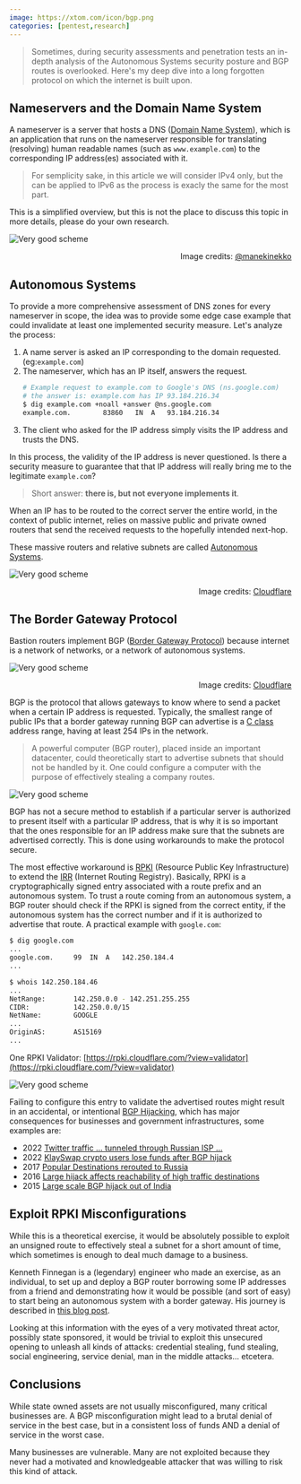 ```yaml
---
image: https://xtom.com/icon/bgp.png
categories: [pentest,research]
---
```


> Sometimes, during security assessments and penetration tests an in-depth 
> analysis of the Autonomous Systems security posture and BGP routes is 
> overlooked. Here's my deep dive into a long forgotten protocol on which
> the internet is built upon.

## Nameservers and the Domain Name System

A nameserver is a server that hosts a DNS ([Domain Name System](https://www.cloudflare.com/learning/dns/what-is-dns/)), 
which is an application that runs on the nameserver responsible for translating
(resolving) human readable names (such as `www.example.com`) to the 
corresponding IP address(es) associated with it.

> For semplicity sake, in this article we will consider IPv4 only, but the can
> be applied to IPv6 as the process is exacly the same for the most part.

This is a simplified overview, but this is not the place to discuss this 
topic in more details, please do your own research.

![Very good scheme](/assets/img/bgp-subnet-takeover-schema-internet.png)

<p align="right">Image credits: <a href="https://twitter.com/manekinekko">@manekinekko</a></p>

## Autonomous Systems

To provide a more comprehensive assessment of DNS zones for every nameserver in
scope, the idea was to provide some edge case example that could invalidate at 
least one implemented security measure. Let's analyze the process:

1. A name server is asked an IP corresponding to the domain requested. (eg:`example.com`)
2. The nameserver, which has an IP itself, answers the request.
    ```bash
    # Example request to example.com to Google's DNS (ns.google.com)
    # the answer is: example.com has IP 93.184.216.34
    $ dig example.com +noall +answer @ns.google.com
    example.com.		83860	IN	A	93.184.216.34
    ```
3. The client who asked for the IP address simply visits the IP address and trusts the DNS.

In this process, the validity of the IP address is never questioned. Is there a
security measure to guarantee that that IP address will really bring me to the
legitimate `example.com`? 

> Short answer: **there is, but not everyone implements it**.

When an IP has to be routed to the correct server the entire world, in the
context of public internet, relies on massive public and private owned routers
that send the received requests to the hopefully intended next-hop. 

These massive routers and relative subnets are called 
[Autonomous Systems](https://www.cloudflare.com/learning/network-layer/what-is-an-autonomous-system/).

![Very good scheme](/assets/img/bgp-subnet-takeover-asn.png)

<p align="right">Image credits: <a href="https://www.cloudflare.com/learning/network-layer/what-is-an-autonomous-system/">Cloudflare</a></p>

## The Border Gateway Protocol

Bastion routers implement BGP ([Border Gateway Protocol](https://www.cloudflare.com/learning/security/glossary/what-is-bgp/))
because internet is a network of networks, or a network of autonomous systems.

![Very good scheme](/assets/img/bgp-subnet-takeover-net-of-nets.png)

<p align="right">Image credits: <a href="https://www.cloudflare.com/learning/security/glossary/what-is-bgp/">Cloudflare</a></p>

BGP is the protocol that allows gateways to know where to send a packet when
a certain IP address is requested. Typically, the smallest range of public IPs
that a border gateway running BGP can advertise is a 
[C class](https://www.meridianoutpost.com/resources/articles/IP-classes.php)
address range, having at least 254 IPs in the network.

> A powerful computer (BGP router), placed inside an important datacenter,
> could theoretically start to advertise subnets that should not be handled by
> it. One could configure a computer with the purpose of effectively stealing
> a company routes.

![Very good scheme](/assets/img/bgp-subnet-takeover-hijacking.png)

BGP has not a secure method to establish if a particular server is authorized
to present itself with a particular IP address, that is why it is so important
that the ones responsible for an IP address make sure that the subnets are
advertised correctly. This is done using workarounds to make the protocol secure.

The most effective workaround is [RPKI](https://en.wikipedia.org/wiki/Resource_Public_Key_Infrastructure)
(Resource Public Key Infrastructure) to extend the [IRR](https://www.irr.net/)
(Internet Routing Registry). Basically, RPKI is a cryptographically signed
entry associated with a route prefix and an autonomous system. To trust a route
coming from an autonomous system, a BGP router should check if the RPKI is
signed from the correct entity, if the autonomous system has the correct
number and if it is authorized to advertise that route. A practical example
with `google.com`:

```bash
$ dig google.com              
...
google.com.		99	IN	A	142.250.184.4
...

$ whois 142.250.184.46                                                                                               
...
NetRange:       142.250.0.0 - 142.251.255.255
CIDR:           142.250.0.0/15
NetName:        GOOGLE
...
OriginAS:       AS15169
...
```

One RPKI Validator: [https://rpki.cloudflare.com/?view=validator](https://rpki.cloudflare.com/?view=validator)

![Very good scheme](/assets/img/bgp-subnet-takeover-rpki.png)

Failing to configure this entry to validate the advertised routes might result
in an accidental, or intentional 
[BGP Hijacking](https://www.cloudflare.com/learning/security/glossary/bgp-hijacking/),
which has major consequences for businesses and government infrastructures,
some examples are:

* 2022 [Twitter traffic ... tunneled through Russian ISP ...](https://arstechnica.com/information-technology/2022/03/absence-of-malice-russian-isps-hijacking-of-twitter-ips-appears-to-be-a-goof/)
* 2022 [KlaySwap crypto users lose funds after BGP hijack](https://therecord.media/klayswap-crypto-users-lose-funds-after-bgp-hijack/)
* 2017 [Popular Destinations rerouted to Russia](https://www.bgpmon.net/popular-destinations-rerouted-to-russia/)
* 2016 [Large hijack affects reachability of high traffic destinations](https://www.bgpmon.net/large-hijack-affects-reachability-of-high-traffic-destinations/)
* 2015 [Large scale BGP hijack out of India](https://www.bgpmon.net/large-scale-bgp-hijack-out-of-india/)

## Exploit RPKI Misconfigurations
While this is a theoretical exercise, it would be absolutely possible to
exploit an unsigned route to effectively steal a subnet for a short amount
of time, which sometimes is enough to deal much damage to a business.

Kenneth Finnegan is a (legendary) engineer who made an exercise, as an
individual, to set up and deploy a BGP router borrowing some IP addresses from
a friend and demonstrating how it would be possible (and sort of easy) to start
being an autonomous system with a border gateway. His journey is described in 
[this blog post](https://blog.thelifeofkenneth.com/2017/11/creating-autonomous-system-for-fun-and.html).

Looking at this information with the eyes of a very motivated threat actor,
possibly state sponsored, it would be trivial to exploit this unsecured opening
to unleash all kinds of attacks: credential stealing, fund stealing, social
engineering, service denial, man in the middle attacks... etcetera. 

## Conclusions
While state owned assets are not usually misconfigured, many critical
businesses are. A BGP misconfiguration might lead to a brutal denial of service
in the best case, but in a consistent loss of funds AND a denial of service in
the worst case.   

Many businesses are vulnerable. Many are not exploited because they never had a
motivated and knowledgeable attacker that was willing to risk this kind of attack.
